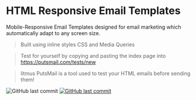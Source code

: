 # HTML Responsive Email Templates

Mobile-Responsive Email Templates designed for email marketing which automatically adapt to any screen size.

> Built using inline styles CSS and Media Queries

> Test for yourself by copying and pasting the index page into https://putsmail.com/tests/new

> litmus PutsMail is a tool used to test your HTML emails before sending them!

<img alt="GitHub last commit" src="https://img.shields.io/github/last-commit/mogrady-git/HTML-Responsive-Email-Templates">
<a href="https://mogrady-git.github.io/HTML-Responsive-Email-Templates/index.html"><img alt="GitHub last commit" src="https://img.shields.io/badge/Version%201.0-Launch%20Website-green"></a>
